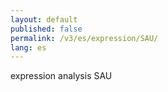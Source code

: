 ```yaml
---
layout: default
published: false
permalink: /v3/es/expression/SAU/
lang: es
---
```


expression analysis SAU
